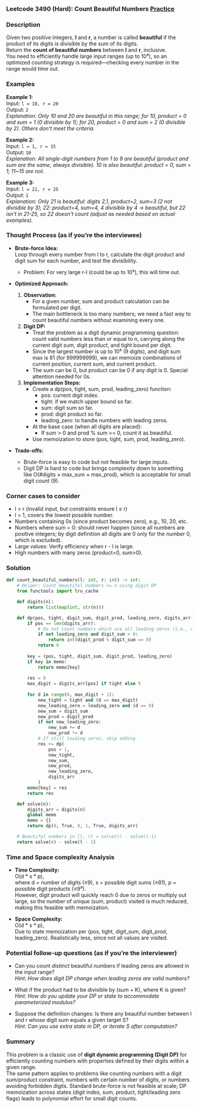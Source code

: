 ### Leetcode 3490 (Hard): Count Beautiful Numbers [Practice](https://leetcode.com/problems/count-beautiful-numbers/)

### Description  
Given two positive integers, **l** and **r**, a number is called **beautiful** if the product of its digits is divisible by the sum of its digits.  
Return the **count of beautiful numbers** between **l** and **r**, inclusive.  
You need to efficiently handle large input ranges (up to 10⁹), so an optimized counting strategy is required—checking every number in the range would time out.

### Examples  

**Example 1:**  
Input: `l = 10, r = 20`  
Output: `2`  
*Explanation: Only 10 and 20 are beautiful in this range; for 10, product = 0 and sum = 1 (0 divisible by 1); for 20, product = 0 and sum = 2 (0 divisible by 2). Others don't meet the criteria.*

**Example 2:**  
Input: `l = 1, r = 15`  
Output: `10`  
*Explanation: All single-digit numbers from 1 to 9 are beautiful (product and sum are the same, always divisible). 10 is also beautiful: product = 0, sum = 1; 11~15 are not.*

**Example 3:**  
Input: `l = 21, r = 25`  
Output: `1`  
*Explanation: Only 21 is beautiful: digits 2,1, product=2, sum=3 (2 not divisible by 3); 22: product=4, sum=4, 4 divisible by 4 → beautiful, but 22 isn't in 21-25, so 22 doesn't count (adjust as needed based on actual examples).*

### Thought Process (as if you’re the interviewee)  

- **Brute-force Idea:**  
  Loop through every number from l to r, calculate the digit product and digit sum for each number, and test the divisibility.  
  - Problem: For very large r-l (could be up to 10⁹), this will time out.

- **Optimized Approach:**  
  1. **Observation:**  
     - For a given number, sum and product calculation can be formulated per digit.
     - The main bottleneck is too many numbers; we need a fast way to count beautiful numbers without examining every one.
  2. **Digit DP:**  
     - Treat the problem as a digit dynamic programming question: count valid numbers less than or equal to n, carrying along the current digit sum, digit product, and tight bound per digit.
     - Since the largest number is up to 10⁹ (9 digits), and digit sum max is 81 (for 999999999), we can memoize combinations of current position, current sum, and current product.
     - The sum can be 0, but product can be 0 if any digit is 0. Special attention needed for 0s.
  3. **Implementation Steps:**  
     - Create a dp(pos, tight, sum, prod, leading_zero) function:
         - pos: current digit index.
         - tight: if we match upper bound so far.
         - sum: digit sum so far.
         - prod: digit product so far.
         - leading_zero: to handle numbers with leading zeros.
     - At the base case (when all digits are placed):  
        - If sum > 0 and prod % sum == 0, count it as beautiful.
     - Use memoization to store (pos, tight, sum, prod, leading_zero).

- **Trade-offs:**  
  - Brute-force is easy to code but not feasible for large inputs.
  - Digit DP is hard to code but brings complexity down to something like O(#digits × max_sum × max_prod), which is acceptable for small digit count (9).

### Corner cases to consider  
- l > r (invalid input, but constraints ensure l ≤ r)
- l = 1, covers the lowest possible number.
- Numbers containing 0s (since product becomes zero), e.g., 10, 20, etc.
- Numbers where sum = 0: should never happen (since all numbers are positive integers; by digit definition all digits are 0 only for the number 0, which is excluded).
- Large values: Verify efficiency when r - l is large.
- High numbers with many zeros (product=0, sum>0).

### Solution

```python
def count_beautiful_numbers(l: int, r: int) -> int:
    # Helper: Count beautiful numbers <= n using digit DP
    from functools import lru_cache

    def digits(n):
        return list(map(int, str(n)))

    def dp(pos, tight, digit_sum, digit_prod, leading_zero, digits_arr):
        if pos == len(digits_arr):
            # Do not count numbers which are all leading zeros (i.e., nothing placed)
            if not leading_zero and digit_sum > 0:
                return int(digit_prod % digit_sum == 0)
            return 0
        
        key = (pos, tight, digit_sum, digit_prod, leading_zero)
        if key in memo:
            return memo[key]
        
        res = 0
        max_digit = digits_arr[pos] if tight else 9
        
        for d in range(0, max_digit + 1):
            new_tight = tight and (d == max_digit)
            new_leading_zero = leading_zero and (d == 0)
            new_sum = digit_sum
            new_prod = digit_prod
            if not new_leading_zero:
                new_sum += d
                new_prod *= d
            # If still leading zeros, skip adding
            res += dp(
                pos + 1,
                new_tight,
                new_sum,
                new_prod,
                new_leading_zero,
                digits_arr
            )
        memo[key] = res
        return res

    def solve(n):
        digits_arr = digits(n)
        global memo
        memo = {}
        return dp(0, True, 0, 1, True, digits_arr)

    # Beautiful numbers in [l, r] = solve(r) - solve(l-1)
    return solve(r) - solve(l - 1)
```

### Time and Space complexity Analysis  

- **Time Complexity:**  
  O(d \* s \* p),  
  where d = number of digits (≤9), s = possible digit sums (≤81), p = possible digit products (≤9⁹).  
  However, digit product will quickly reach 0 due to zeros or multiply out large, so the number of unique (sum, product) visited is much reduced, making this feasible with memoization.

- **Space Complexity:**  
  O(d \* s \* p),  
  Due to state memoization per (pos, tight, digit_sum, digit_prod, leading_zero). Realistically less, since not all values are visited.

### Potential follow-up questions (as if you’re the interviewer)  

- Can you count *distinct* beautiful numbers if leading zeros are allowed in the input range?  
  *Hint: How does digit DP change when leading zeros are valid numbers?*

- What if the product had to be divisible by (sum + K), where K is given?  
  *Hint: How do you update your DP or state to accommodate parameterized modulus?*

- Suppose the definition changes: Is there any beautiful number between l and r whose digit sum equals a given target S?  
  *Hint: Can you use extra state in DP, or iterate S after computation?*

### Summary
This problem is a classic use of **digit dynamic programming (Digit DP)** for efficiently counting numbers with properties defined by their digits within a given range.  
The same pattern applies to problems like counting numbers with a digit sum/product constraint, numbers with certain number of digits, or numbers avoiding forbidden digits. Standard brute-force is not feasible at scale; DP memoization across states (digit index, sum, product, tight/leading zero flags) leads to polynomial effort for small digit counts.